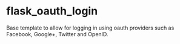 # flask_oauth_login
Base template to allow for logging in using oauth providers such as Facebook, Google+, Twitter and OpenID.

